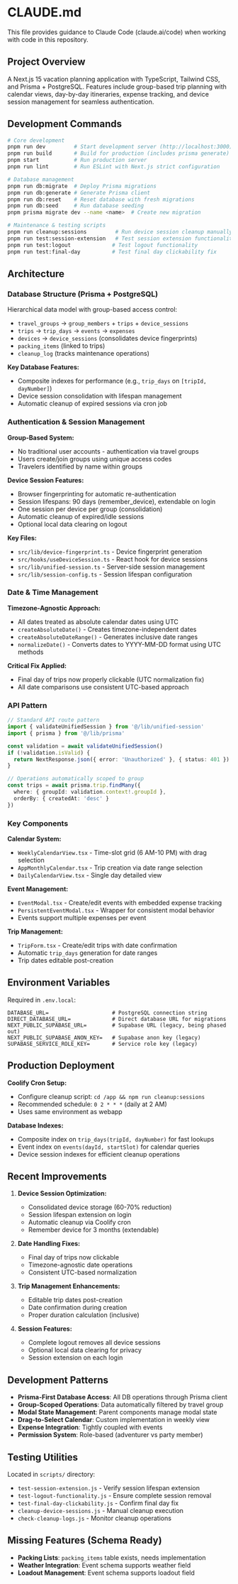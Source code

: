 # CLAUDE.md

This file provides guidance to Claude Code (claude.ai/code) when working with code in this repository.

## Project Overview

A Next.js 15 vacation planning application with TypeScript, Tailwind CSS, and Prisma + PostgreSQL. Features include group-based trip planning with calendar views, day-by-day itineraries, expense tracking, and device session management for seamless authentication.

## Development Commands

```bash
# Core development
pnpm run dev         # Start development server (http://localhost:3000)
pnpm run build       # Build for production (includes prisma generate)
pnpm start           # Run production server
pnpm run lint        # Run ESLint with Next.js strict configuration

# Database management
pnpm run db:migrate  # Deploy Prisma migrations
pnpm run db:generate # Generate Prisma client
pnpm run db:reset    # Reset database with fresh migrations
pnpm run db:seed     # Run database seeding
pnpm prisma migrate dev --name <name>  # Create new migration

# Maintenance & testing scripts
pnpm run cleanup:sessions         # Run device session cleanup manually
pnpm run test:session-extension   # Test session extension functionality
pnpm run test:logout             # Test logout functionality
pnpm run test:final-day          # Test final day clickability fix
```

## Architecture

### Database Structure (Prisma + PostgreSQL)

Hierarchical data model with group-based access control:
- `travel_groups` → `group_members` + `trips` + `device_sessions`
- `trips` → `trip_days` → `events` → `expenses`
- `devices` → `device_sessions` (consolidates device fingerprints)
- `packing_items` (linked to trips)
- `cleanup_log` (tracks maintenance operations)

**Key Database Features:**
- Composite indexes for performance (e.g., `trip_days` on `[tripId, dayNumber]`)
- Device session consolidation with lifespan management
- Automatic cleanup of expired sessions via cron job

### Authentication & Session Management

**Group-Based System:**
- No traditional user accounts - authentication via travel groups
- Users create/join groups using unique access codes
- Travelers identified by name within groups

**Device Session Features:**
- Browser fingerprinting for automatic re-authentication
- Session lifespans: 90 days (remember_device), extendable on login
- One session per device per group (consolidation)
- Automatic cleanup of expired/idle sessions
- Optional local data clearing on logout

**Key Files:**
- `src/lib/device-fingerprint.ts` - Device fingerprint generation
- `src/hooks/useDeviceSession.ts` - React hook for device sessions
- `src/lib/unified-session.ts` - Server-side session management
- `src/lib/session-config.ts` - Session lifespan configuration

### Date & Time Management

**Timezone-Agnostic Approach:**
- All dates treated as absolute calendar dates using UTC
- `createAbsoluteDate()` - Creates timezone-independent dates
- `createAbsoluteDateRange()` - Generates inclusive date ranges
- `normalizeDate()` - Converts dates to YYYY-MM-DD format using UTC methods

**Critical Fix Applied:**
- Final day of trips now properly clickable (UTC normalization fix)
- All date comparisons use consistent UTC-based approach

### API Pattern

```typescript
// Standard API route pattern
import { validateUnifiedSession } from '@/lib/unified-session'
import { prisma } from '@/lib/prisma'

const validation = await validateUnifiedSession()
if (!validation.isValid) {
  return NextResponse.json({ error: 'Unauthorized' }, { status: 401 })
}

// Operations automatically scoped to group
const trips = await prisma.trip.findMany({
  where: { groupId: validation.context!.groupId },
  orderBy: { createdAt: 'desc' }
})
```

### Key Components

**Calendar System:**
- `WeeklyCalendarView.tsx` - Time-slot grid (6 AM-10 PM) with drag selection
- `AppMonthlyCalendar.tsx` - Trip creation via date range selection
- `DailyCalendarView.tsx` - Single day detailed view

**Event Management:**
- `EventModal.tsx` - Create/edit events with embedded expense tracking
- `PersistentEventModal.tsx` - Wrapper for consistent modal behavior
- Events support multiple expenses per event

**Trip Management:**
- `TripForm.tsx` - Create/edit trips with date confirmation
- Automatic `trip_days` generation for date ranges
- Trip dates editable post-creation

## Environment Variables

Required in `.env.local`:
```
DATABASE_URL=                    # PostgreSQL connection string
DIRECT_DATABASE_URL=             # Direct database URL for migrations
NEXT_PUBLIC_SUPABASE_URL=        # Supabase URL (legacy, being phased out)
NEXT_PUBLIC_SUPABASE_ANON_KEY=   # Supabase anon key (legacy)
SUPABASE_SERVICE_ROLE_KEY=       # Service role key (legacy)
```

## Production Deployment

**Coolify Cron Setup:**
- Configure cleanup script: `cd /app && npm run cleanup:sessions`
- Recommended schedule: `0 2 * * *` (daily at 2 AM)
- Uses same environment as webapp

**Database Indexes:**
- Composite index on `trip_days(tripId, dayNumber)` for fast lookups
- Event index on `events(dayId, startSlot)` for calendar queries
- Device session indexes for efficient cleanup operations

## Recent Improvements

1. **Device Session Optimization:**
   - Consolidated device storage (60-70% reduction)
   - Session lifespan extension on login
   - Automatic cleanup via Coolify cron
   - Remember device for 3 months (extendable)

2. **Date Handling Fixes:**
   - Final day of trips now clickable
   - Timezone-agnostic date operations
   - Consistent UTC-based normalization

3. **Trip Management Enhancements:**
   - Editable trip dates post-creation
   - Date confirmation during creation
   - Proper duration calculation (inclusive)

4. **Session Features:**
   - Complete logout removes all device sessions
   - Optional local data clearing for privacy
   - Session extension on each login

## Development Patterns

- **Prisma-First Database Access**: All DB operations through Prisma client
- **Group-Scoped Operations**: Data automatically filtered by travel group
- **Modal State Management**: Parent components manage modal state
- **Drag-to-Select Calendar**: Custom implementation in weekly view
- **Expense Integration**: Tightly coupled with events
- **Permission System**: Role-based (adventurer vs party member)

## Testing Utilities

Located in `scripts/` directory:
- `test-session-extension.js` - Verify session lifespan extension
- `test-logout-functionality.js` - Ensure complete session removal
- `test-final-day-clickability.js` - Confirm final day fix
- `cleanup-device-sessions.js` - Manual cleanup execution
- `check-cleanup-logs.js` - Monitor cleanup operations

## Missing Features (Schema Ready)

- **Packing Lists**: `packing_items` table exists, needs implementation
- **Weather Integration**: Event schema supports weather field
- **Loadout Management**: Event schema supports loadout field